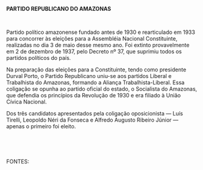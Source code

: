 **PARTIDO REPUBLICANO DO AMAZONAS**

 

Partido político amazonense fundado antes de 1930 e rearticulado em 1933
para concorrer às eleições para a Assembléia Nacional Constituinte,
realizadas no dia 3 de maio desse mesmo ano. Foi extinto provavelmente
em 2 de dezembro de 1937, pelo Decreto nº 37, que suprimiu todos os
partidos políticos do país.

Na preparação das eleições para a Constituinte, tendo como presidente
Durval Porto, o Partido Republicano uniu-se aos partidos Liberal e
Trabalhista do Amazonas, formando a Aliança Trabalhista-Liberal. Essa
coligação se opunha ao partido oficial do estado, o Socialista do
Amazonas, que defendia os princípios da Revolução de 1930 e era filiado
à União Cívica Nacional.

Dos três candidatos apresentados pela coligação oposicionista — Luís
Tirelli, Leopoldo Néri da Fonseca e Alfredo Augusto Ribeiro Júnior —
apenas o primeiro foi eleito.

 

 

FONTES:

 
